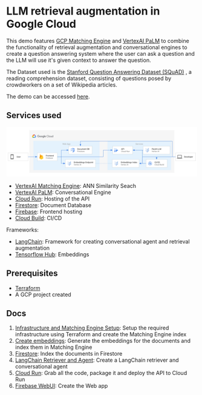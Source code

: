 # LLM retrieval augmentation in Google Cloud

This demo features
[GCP Matching Engine](https://cloud.google.com/vertex-ai/docs/matching-engine/overview) and
[VertexAI PaLM](https://cloud.google.com/vertex-ai/docs/generative-ai/start/quickstarts/api-quickstart)
to combine the functionality of retrieval augmentation and conversational engines
to create a question answering system where the user can ask a question and the
LLM will use it's given context to answer the question.

The Dataset used is the
[Stanford Question Answering Dataset (SQuAD)](https://huggingface.co/datasets/squad)
, a reading comprehension dataset, consisting of questions posed by
crowdworkers on a set of Wikipedia articles.

The demo can be accessed [here](https://llmops-demos-frg.web.app).

## Services used

![Architecture](/web/public/arch.jpg)

- [VertexAI Matching Engine](https://cloud.google.com/vertex-ai/docs/matching-engine/overview): ANN Similarity Seach
- [VertexAI PaLM](https://cloud.google.com/vertex-ai/docs/generative-ai/start/quickstarts/api-quickstart): Conversational Engine
- [Cloud Run](https://cloud.google.com/run): Hosting of the API
- [Firestore](https://cloud.google.com/firestore): Document Database
- [Firebase](https://firebase.google.com): Frontend hosting
- [Cloud Build](https://cloud.google.com/build): CI/CD

Frameworks:

- [LangChain](https://python.langchain.com/): Framework for creating conversational agent and retrieval augmentation
- [Tensorflow Hub](https://www.tensorflow.org/hub):
  Embeddings

## Prerequisites

- [Terraform](https://cloud.google.com/docs/terraform)
- A GCP project created

## Docs

1. [Infrastructure and Matching Engine Setup](/docs/1_matching_engine.md):
   Setup the required infrastructure using Terraform and create
   the Matching Engine index
2. [Create embeddings](/docs/2_create_embeddings.md): Generate the embeddings for the documents and index them in
   Matching Engine
3. [Firestore](/docs/3_firestore.md): Index the documents in Firestore
4. [LangChain Retriever and Agent](/docs/4_agent.md): Create a LangChain retriever and conversational agent
5. [Cloud Run](/docs/5_cloud_run.md): Grab all the code, package it and deploy the API to Cloud Run
6. [Firebase WebUI](/docs/6_firebase.md): Create the Web app
